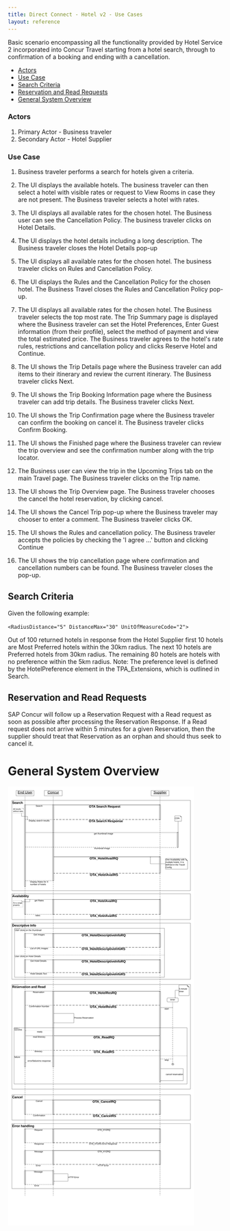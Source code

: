 ```yaml
---
title: Direct Connect - Hotel v2 - Use Cases
layout: reference
---
```


Basic scenario encompassing all the functionality provided by Hotel Service 2 incorporated into Concur Travel starting from a hotel search, through to confirmation of a booking and ending with a cancellation.

* [Actors](#actors)
* [Use Case](#use-case)
* [Search Criteria](#search-criteria)
* [Reservation and Read Requests](#reservation-read-requests)
* [General System Overview](#general-system-overview)

### <a name="actors"></a>Actors

1. Primary Actor - Business traveler
1. Secondary Actor - Hotel Supplier

### <a name="use-case"></a>Use Case

1. Business traveler performs a search for hotels given a criteria.  

1. The UI displays the available hotels.  The business traveler can then select a hotel with visible rates or request to View Rooms in case they are not present.  The Business traveler selects a hotel with rates.

1. The UI displays all available rates for the chosen hotel.  The Business user can see the Cancellation Policy.  The business traveler clicks on Hotel Details.

1. The UI displays the hotel details including a long description.  The Business traveler closes the Hotel Details pop-up

1. The UI displays all available rates for the chosen hotel. The business traveler clicks on Rules and Cancellation Policy.

1. The UI displays the Rules and the Cancellation Policy for the chosen hotel.  The Business Travel closes the Rules and Cancellation Policy pop-up.

1. The UI displays all available rates for the chosen hotel.  The Business traveler selects the top most rate.  The Trip Summary page is displayed where the Business traveler can set the Hotel Preferences, Enter Guest information (from their profile), select the method of payment and view the total estimated price.  The Business traveler agrees to the hotel's rate rules, restrictions and cancellation policy and clicks Reserve Hotel and Continue.

1. The UI shows the Trip Details page where the Business traveler can add items to their itinerary and review the current itinerary.  The Business traveler clicks Next.

1. The UI shows the Trip Booking Information page where the Business traveler can add trip details.  The Business traveler clicks Next.

1. The UI shows the Trip Confirmation page where the Business traveler can confirm the booking on cancel it.  The Business traveler clicks Confirm Booking.

1. The UI shows the Finished page where the Business traveler can review the trip overview and see the confirmation number along with the trip locator.

1. The Business user can view the trip in the Upcoming Trips tab on the main Travel page.  The Business traveler clicks on the Trip name.

1. The UI shows the Trip Overview page.  The Business traveler chooses the cancel the hotel reservation, by clicking cancel.

1. The UI shows the Cancel Trip pop-up where the Business traveler may chooser to enter a comment. The Business traveler clicks OK.

1. The UI shows the Rules and cancellation policy.  The Business traveler accepts the policies by checking the 'I agree ...' button and clicking Continue

1. The UI shows the trip cancellation page where confirmation and cancellation numbers can be found.  The Business traveler closes the pop-up.


## <a name="search-criteria"></a>Search Criteria

Given the following example:

`<RadiusDistance="5" DistanceMax="30" UnitOfMeasureCode="2">`

Out of 100 returned hotels in response from the Hotel Supplier first 10 hotels are Most Preferred hotels within the 30km radius. The next 10 hotels are Preferred hotels from 30km radius. The remaining 80 hotels are hotels with no preference within the 5km radius. Note: The preference level is defined by the HotelPreference element in the TPA_Extensions, which is outlined in Search.


## <a name="reservation-read-requests"></a>Reservation and Read Requests

SAP Concur will follow up a Reservation Request with a Read request as soon as possible after processing the Reservation Response. If a Read request does not arrive within 5 minutes for a given Reservation, then the supplier should treat that Reservation as an orphan and should thus seek to cancel it.


# <a name="general-system-overview"></a>General System Overview

![./media/image1.png](./images/diagrams/hs2-sequence-diagram.png)
